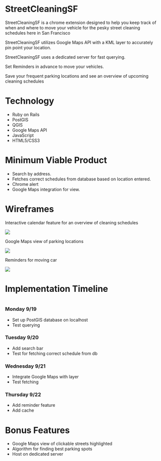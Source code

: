 <h1>StreetCleaningSF</h1>
<p>StreetCleaningSF is a chrome extension designed to help you keep track of when and where to move your vehicle for the pesky street cleaning schedules here in San Francisco</p>
<p>StreetCleaningSF utilizes Google Maps API with a KML layer to accurately pin point your location.</p>
<p>StreetCleaningSF uses a dedicated server for fast querying.</p>
<p>Set Reminders in advance to move your vehicles.</p>
<p>Save your frequent parking locations and see an overview of upcoming cleaning schedules</p>

<h1>Technology</h1>
  <ul>
    <li style='disc'>Ruby on Rails</li>
    <li style='disc'>PostGIS</li>
    <li style='disc'>QGIS</li>
    <li style='disc'>Google Maps API</li>
    <li style='disc'>JavaScript</li>
    <li style='disc'>HTML5/CSS3</li>
  </ul>

<h1>Minimum Viable Product</h1>
  <ul>
    <li style='disc'>Search by address.</li>
    <li style='disc'>Fetches correct schedules from database based on location entered.</li>
    <li style='disc'>Chrome alert</li>
    <li style='disc'>Google Maps integration for view.</li>
  </ul>

<h1>Wireframes</h1>
  <p>Interactive calendar feature for an overview of cleaning schedules</p>
  <img src='https://s3.amazonaws.com/codementor_content/2014-Nov-wekk4/calendar.gif' />

  <p>Google Maps view of parking locations</p>
  <img src='https://github.com/jz-wang/StreetCleaningSF/blob/master/wireframes/scsf.jpg' />

  <p>Reminders for moving car</p>
  <img src='https://github.com/jz-wang/StreetCleaningSF/blob/master/wireframes/alert.png' />

<h1>Implementation Timeline<h1>
<h3>Monday 9/19</h3>
  <ul>
    <li type='disc'>Set up PostGIS database on localhost</li>
    <li type='disc'>Test querying</li>
  </ul>

<h3>Tuesday 9/20</h3>
  <ul>
    <li type='disc'>Add search bar</li>
    <li type='disc'>Test for fetching correct schedule from db</li>
  </ul>

<h3>Wednesday 9/21</h3>
  <ul>
    <li type='disc'>Integrate Google Maps with layer</li>
    <li type='disc'>Test fetching</li>
  </ul>

<h3>Thursday 9/22</h3>
  <ul>
    <li type='disc'>Add reminder feature</li>
    <li type='disc'>Add cache</li>
  </ul>

<h1>Bonus Features</h1>
  <ul>
    <li type='disc'>Google Maps view of clickable streets highlighted</li>
    <li type='disc'>Algorithm for finding best parking spots</li>
    <li type='disc'>Host on dedicated server</li>
  </ul>
